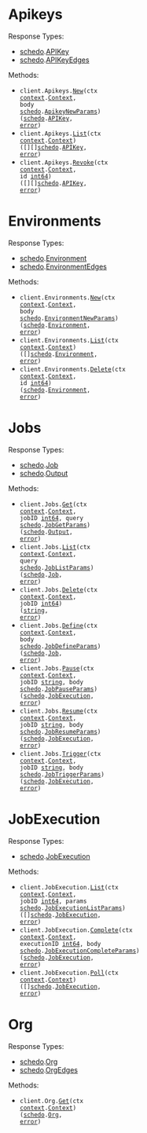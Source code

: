 # Apikeys

Response Types:

- <a href="https://pkg.go.dev/github.com/stainless-sdks/Schedo-go">schedo</a>.<a href="https://pkg.go.dev/github.com/stainless-sdks/Schedo-go#APIKey">APIKey</a>
- <a href="https://pkg.go.dev/github.com/stainless-sdks/Schedo-go">schedo</a>.<a href="https://pkg.go.dev/github.com/stainless-sdks/Schedo-go#APIKeyEdges">APIKeyEdges</a>

Methods:

- <code title="post /apikeys">client.Apikeys.<a href="https://pkg.go.dev/github.com/stainless-sdks/Schedo-go#ApikeyService.New">New</a>(ctx <a href="https://pkg.go.dev/context">context</a>.<a href="https://pkg.go.dev/context#Context">Context</a>, body <a href="https://pkg.go.dev/github.com/stainless-sdks/Schedo-go">schedo</a>.<a href="https://pkg.go.dev/github.com/stainless-sdks/Schedo-go#ApikeyNewParams">ApikeyNewParams</a>) (<a href="https://pkg.go.dev/github.com/stainless-sdks/Schedo-go">schedo</a>.<a href="https://pkg.go.dev/github.com/stainless-sdks/Schedo-go#APIKey">APIKey</a>, <a href="https://pkg.go.dev/builtin#error">error</a>)</code>
- <code title="get /apikeys">client.Apikeys.<a href="https://pkg.go.dev/github.com/stainless-sdks/Schedo-go#ApikeyService.List">List</a>(ctx <a href="https://pkg.go.dev/context">context</a>.<a href="https://pkg.go.dev/context#Context">Context</a>) ([][]<a href="https://pkg.go.dev/github.com/stainless-sdks/Schedo-go">schedo</a>.<a href="https://pkg.go.dev/github.com/stainless-sdks/Schedo-go#APIKey">APIKey</a>, <a href="https://pkg.go.dev/builtin#error">error</a>)</code>
- <code title="delete /apikeys/revoke/{id}">client.Apikeys.<a href="https://pkg.go.dev/github.com/stainless-sdks/Schedo-go#ApikeyService.Revoke">Revoke</a>(ctx <a href="https://pkg.go.dev/context">context</a>.<a href="https://pkg.go.dev/context#Context">Context</a>, id <a href="https://pkg.go.dev/builtin#int64">int64</a>) ([][]<a href="https://pkg.go.dev/github.com/stainless-sdks/Schedo-go">schedo</a>.<a href="https://pkg.go.dev/github.com/stainless-sdks/Schedo-go#APIKey">APIKey</a>, <a href="https://pkg.go.dev/builtin#error">error</a>)</code>

# Environments

Response Types:

- <a href="https://pkg.go.dev/github.com/stainless-sdks/Schedo-go">schedo</a>.<a href="https://pkg.go.dev/github.com/stainless-sdks/Schedo-go#Environment">Environment</a>
- <a href="https://pkg.go.dev/github.com/stainless-sdks/Schedo-go">schedo</a>.<a href="https://pkg.go.dev/github.com/stainless-sdks/Schedo-go#EnvironmentEdges">EnvironmentEdges</a>

Methods:

- <code title="post /org/environments">client.Environments.<a href="https://pkg.go.dev/github.com/stainless-sdks/Schedo-go#EnvironmentService.New">New</a>(ctx <a href="https://pkg.go.dev/context">context</a>.<a href="https://pkg.go.dev/context#Context">Context</a>, body <a href="https://pkg.go.dev/github.com/stainless-sdks/Schedo-go">schedo</a>.<a href="https://pkg.go.dev/github.com/stainless-sdks/Schedo-go#EnvironmentNewParams">EnvironmentNewParams</a>) (<a href="https://pkg.go.dev/github.com/stainless-sdks/Schedo-go">schedo</a>.<a href="https://pkg.go.dev/github.com/stainless-sdks/Schedo-go#Environment">Environment</a>, <a href="https://pkg.go.dev/builtin#error">error</a>)</code>
- <code title="get /org/environments">client.Environments.<a href="https://pkg.go.dev/github.com/stainless-sdks/Schedo-go#EnvironmentService.List">List</a>(ctx <a href="https://pkg.go.dev/context">context</a>.<a href="https://pkg.go.dev/context#Context">Context</a>) ([]<a href="https://pkg.go.dev/github.com/stainless-sdks/Schedo-go">schedo</a>.<a href="https://pkg.go.dev/github.com/stainless-sdks/Schedo-go#Environment">Environment</a>, <a href="https://pkg.go.dev/builtin#error">error</a>)</code>
- <code title="delete /org/environments/{id}">client.Environments.<a href="https://pkg.go.dev/github.com/stainless-sdks/Schedo-go#EnvironmentService.Delete">Delete</a>(ctx <a href="https://pkg.go.dev/context">context</a>.<a href="https://pkg.go.dev/context#Context">Context</a>, id <a href="https://pkg.go.dev/builtin#int64">int64</a>) (<a href="https://pkg.go.dev/github.com/stainless-sdks/Schedo-go">schedo</a>.<a href="https://pkg.go.dev/github.com/stainless-sdks/Schedo-go#Environment">Environment</a>, <a href="https://pkg.go.dev/builtin#error">error</a>)</code>

# Jobs

Response Types:

- <a href="https://pkg.go.dev/github.com/stainless-sdks/Schedo-go">schedo</a>.<a href="https://pkg.go.dev/github.com/stainless-sdks/Schedo-go#Job">Job</a>
- <a href="https://pkg.go.dev/github.com/stainless-sdks/Schedo-go">schedo</a>.<a href="https://pkg.go.dev/github.com/stainless-sdks/Schedo-go#Output">Output</a>

Methods:

- <code title="get /jobs/{jobId}">client.Jobs.<a href="https://pkg.go.dev/github.com/stainless-sdks/Schedo-go#JobService.Get">Get</a>(ctx <a href="https://pkg.go.dev/context">context</a>.<a href="https://pkg.go.dev/context#Context">Context</a>, jobID <a href="https://pkg.go.dev/builtin#int64">int64</a>, query <a href="https://pkg.go.dev/github.com/stainless-sdks/Schedo-go">schedo</a>.<a href="https://pkg.go.dev/github.com/stainless-sdks/Schedo-go#JobGetParams">JobGetParams</a>) (<a href="https://pkg.go.dev/github.com/stainless-sdks/Schedo-go">schedo</a>.<a href="https://pkg.go.dev/github.com/stainless-sdks/Schedo-go#Output">Output</a>, <a href="https://pkg.go.dev/builtin#error">error</a>)</code>
- <code title="get /jobs">client.Jobs.<a href="https://pkg.go.dev/github.com/stainless-sdks/Schedo-go#JobService.List">List</a>(ctx <a href="https://pkg.go.dev/context">context</a>.<a href="https://pkg.go.dev/context#Context">Context</a>, query <a href="https://pkg.go.dev/github.com/stainless-sdks/Schedo-go">schedo</a>.<a href="https://pkg.go.dev/github.com/stainless-sdks/Schedo-go#JobListParams">JobListParams</a>) (<a href="https://pkg.go.dev/github.com/stainless-sdks/Schedo-go">schedo</a>.<a href="https://pkg.go.dev/github.com/stainless-sdks/Schedo-go#Job">Job</a>, <a href="https://pkg.go.dev/builtin#error">error</a>)</code>
- <code title="delete /jobs/{jobId}">client.Jobs.<a href="https://pkg.go.dev/github.com/stainless-sdks/Schedo-go#JobService.Delete">Delete</a>(ctx <a href="https://pkg.go.dev/context">context</a>.<a href="https://pkg.go.dev/context#Context">Context</a>, jobID <a href="https://pkg.go.dev/builtin#int64">int64</a>) (<a href="https://pkg.go.dev/builtin#string">string</a>, <a href="https://pkg.go.dev/builtin#error">error</a>)</code>
- <code title="post /jobs/definition">client.Jobs.<a href="https://pkg.go.dev/github.com/stainless-sdks/Schedo-go#JobService.Define">Define</a>(ctx <a href="https://pkg.go.dev/context">context</a>.<a href="https://pkg.go.dev/context#Context">Context</a>, body <a href="https://pkg.go.dev/github.com/stainless-sdks/Schedo-go">schedo</a>.<a href="https://pkg.go.dev/github.com/stainless-sdks/Schedo-go#JobDefineParams">JobDefineParams</a>) (<a href="https://pkg.go.dev/github.com/stainless-sdks/Schedo-go">schedo</a>.<a href="https://pkg.go.dev/github.com/stainless-sdks/Schedo-go#Job">Job</a>, <a href="https://pkg.go.dev/builtin#error">error</a>)</code>
- <code title="patch /jobs/pause/{jobId}">client.Jobs.<a href="https://pkg.go.dev/github.com/stainless-sdks/Schedo-go#JobService.Pause">Pause</a>(ctx <a href="https://pkg.go.dev/context">context</a>.<a href="https://pkg.go.dev/context#Context">Context</a>, jobID <a href="https://pkg.go.dev/builtin#string">string</a>, body <a href="https://pkg.go.dev/github.com/stainless-sdks/Schedo-go">schedo</a>.<a href="https://pkg.go.dev/github.com/stainless-sdks/Schedo-go#JobPauseParams">JobPauseParams</a>) (<a href="https://pkg.go.dev/github.com/stainless-sdks/Schedo-go">schedo</a>.<a href="https://pkg.go.dev/github.com/stainless-sdks/Schedo-go#JobExecution">JobExecution</a>, <a href="https://pkg.go.dev/builtin#error">error</a>)</code>
- <code title="patch /jobs/resume/{jobId}">client.Jobs.<a href="https://pkg.go.dev/github.com/stainless-sdks/Schedo-go#JobService.Resume">Resume</a>(ctx <a href="https://pkg.go.dev/context">context</a>.<a href="https://pkg.go.dev/context#Context">Context</a>, jobID <a href="https://pkg.go.dev/builtin#string">string</a>, body <a href="https://pkg.go.dev/github.com/stainless-sdks/Schedo-go">schedo</a>.<a href="https://pkg.go.dev/github.com/stainless-sdks/Schedo-go#JobResumeParams">JobResumeParams</a>) (<a href="https://pkg.go.dev/github.com/stainless-sdks/Schedo-go">schedo</a>.<a href="https://pkg.go.dev/github.com/stainless-sdks/Schedo-go#JobExecution">JobExecution</a>, <a href="https://pkg.go.dev/builtin#error">error</a>)</code>
- <code title="post /jobs/trigger/{jobId}">client.Jobs.<a href="https://pkg.go.dev/github.com/stainless-sdks/Schedo-go#JobService.Trigger">Trigger</a>(ctx <a href="https://pkg.go.dev/context">context</a>.<a href="https://pkg.go.dev/context#Context">Context</a>, jobID <a href="https://pkg.go.dev/builtin#string">string</a>, body <a href="https://pkg.go.dev/github.com/stainless-sdks/Schedo-go">schedo</a>.<a href="https://pkg.go.dev/github.com/stainless-sdks/Schedo-go#JobTriggerParams">JobTriggerParams</a>) (<a href="https://pkg.go.dev/github.com/stainless-sdks/Schedo-go">schedo</a>.<a href="https://pkg.go.dev/github.com/stainless-sdks/Schedo-go#JobExecution">JobExecution</a>, <a href="https://pkg.go.dev/builtin#error">error</a>)</code>

# JobExecution

Response Types:

- <a href="https://pkg.go.dev/github.com/stainless-sdks/Schedo-go">schedo</a>.<a href="https://pkg.go.dev/github.com/stainless-sdks/Schedo-go#JobExecution">JobExecution</a>

Methods:

- <code title="get /jobs/executions/{jobId}">client.JobExecution.<a href="https://pkg.go.dev/github.com/stainless-sdks/Schedo-go#JobExecutionService.List">List</a>(ctx <a href="https://pkg.go.dev/context">context</a>.<a href="https://pkg.go.dev/context#Context">Context</a>, jobID <a href="https://pkg.go.dev/builtin#int64">int64</a>, params <a href="https://pkg.go.dev/github.com/stainless-sdks/Schedo-go">schedo</a>.<a href="https://pkg.go.dev/github.com/stainless-sdks/Schedo-go#JobExecutionListParams">JobExecutionListParams</a>) ([]<a href="https://pkg.go.dev/github.com/stainless-sdks/Schedo-go">schedo</a>.<a href="https://pkg.go.dev/github.com/stainless-sdks/Schedo-go#JobExecution">JobExecution</a>, <a href="https://pkg.go.dev/builtin#error">error</a>)</code>
- <code title="post /jobs/executions/complete/{executionId}">client.JobExecution.<a href="https://pkg.go.dev/github.com/stainless-sdks/Schedo-go#JobExecutionService.Complete">Complete</a>(ctx <a href="https://pkg.go.dev/context">context</a>.<a href="https://pkg.go.dev/context#Context">Context</a>, executionID <a href="https://pkg.go.dev/builtin#int64">int64</a>, body <a href="https://pkg.go.dev/github.com/stainless-sdks/Schedo-go">schedo</a>.<a href="https://pkg.go.dev/github.com/stainless-sdks/Schedo-go#JobExecutionCompleteParams">JobExecutionCompleteParams</a>) (<a href="https://pkg.go.dev/github.com/stainless-sdks/Schedo-go">schedo</a>.<a href="https://pkg.go.dev/github.com/stainless-sdks/Schedo-go#JobExecution">JobExecution</a>, <a href="https://pkg.go.dev/builtin#error">error</a>)</code>
- <code title="get /jobs/executions">client.JobExecution.<a href="https://pkg.go.dev/github.com/stainless-sdks/Schedo-go#JobExecutionService.Poll">Poll</a>(ctx <a href="https://pkg.go.dev/context">context</a>.<a href="https://pkg.go.dev/context#Context">Context</a>) ([]<a href="https://pkg.go.dev/github.com/stainless-sdks/Schedo-go">schedo</a>.<a href="https://pkg.go.dev/github.com/stainless-sdks/Schedo-go#JobExecution">JobExecution</a>, <a href="https://pkg.go.dev/builtin#error">error</a>)</code>

# Org

Response Types:

- <a href="https://pkg.go.dev/github.com/stainless-sdks/Schedo-go">schedo</a>.<a href="https://pkg.go.dev/github.com/stainless-sdks/Schedo-go#Org">Org</a>
- <a href="https://pkg.go.dev/github.com/stainless-sdks/Schedo-go">schedo</a>.<a href="https://pkg.go.dev/github.com/stainless-sdks/Schedo-go#OrgEdges">OrgEdges</a>

Methods:

- <code title="get /org">client.Org.<a href="https://pkg.go.dev/github.com/stainless-sdks/Schedo-go#OrgService.Get">Get</a>(ctx <a href="https://pkg.go.dev/context">context</a>.<a href="https://pkg.go.dev/context#Context">Context</a>) (<a href="https://pkg.go.dev/github.com/stainless-sdks/Schedo-go">schedo</a>.<a href="https://pkg.go.dev/github.com/stainless-sdks/Schedo-go#Org">Org</a>, <a href="https://pkg.go.dev/builtin#error">error</a>)</code>
